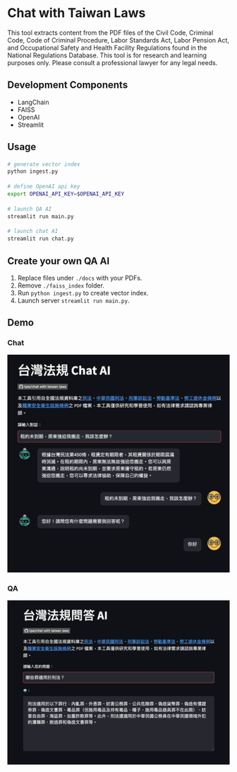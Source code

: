 # Chat with Taiwan Laws

This tool extracts content from the PDF files of the Civil Code, Criminal Code, Code of Criminal Procedure, Labor Standards Act, Labor Pension Act, and Occupational Safety and Health Facility Regulations found in the National Regulations Database. This tool is for research and learning purposes only. Please consult a professional lawyer for any legal needs.

## Development Components

- LangChain
- FAISS
- OpenAI
- Streamlit

## Usage

```sh
# generate vector index
python ingest.py

# define OpenAI api key
export OPENAI_API_KEY=$OPENAI_API_KEY

# launch QA AI
streamlit run main.py

# launch chat AI
streamlit run chat.py
```

## Create your own QA AI

1. Replace files under `./docs` with your PDFs.
1. Remove `./faiss_index` folder.
1. Run `python ingest.py` to create vector index.
1. Launch server `streamlit run main.py`.

## Demo

### Chat

![chat](./chat.png)

### QA

![qa](./qa.png)
